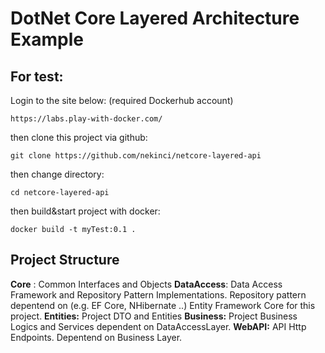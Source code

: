 
# DotNet Core Layered Architecture Example ##

  

## For test:

  
  

Login to the site below: (required Dockerhub account)

    https://labs.play-with-docker.com/

  

then clone this project via github:

    git clone https://github.com/nekinci/netcore-layered-api

  

then change directory:

    cd netcore-layered-api

  

then build&start project with docker:

    docker build -t myTest:0.1 .

  
  

## Project Structure

**Core** : Common Interfaces and Objects
**DataAccess**: Data Access Framework and Repository Pattern Implementations. Repository pattern depentend on (e.g. EF Core, NHibernate ..)  Entity Framework Core for this project.
**Entities:** Project DTO and Entities
**Business:** Project Business Logics and Services dependent on DataAccessLayer.
**WebAPI:** API Http Endpoints. Depentend on Business Layer.
